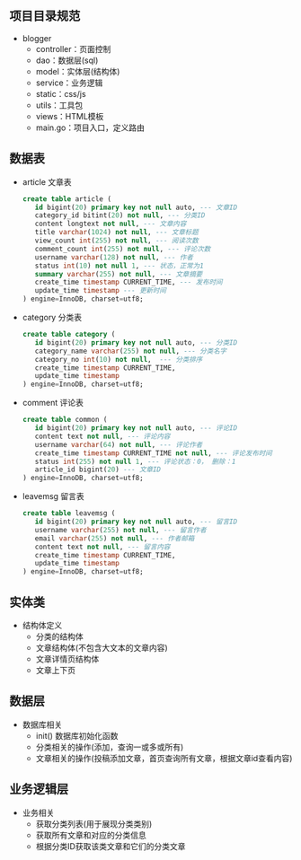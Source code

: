 ## 项目目录规范
   + blogger
     + controller：页面控制
     + dao：数据层(sql)
     + model：实体层(结构体)
     + service：业务逻辑
     + static：css/js
     + utils：工具包
     + views：HTML模板
     + main.go：项目入口，定义路由
## 数据表
   + article 文章表
     ```sql
     create table article (
        id bigint(20) primary key not null auto, --- 文章ID
        category_id bitint(20) not null, --- 分类ID
        content longtext not null, --- 文章内容
        title varchar(1024) not null, --- 文章标题
        view_count int(255) not null, --- 阅读次数
        comment_count int(255) not null, --- 评论次数
        username varchar(128) not null, --- 作者
        status int(10) not null 1, --- 状态，正常为1
        summary varchar(255) not null, --- 文章摘要
        create_time timestamp CURRENT_TIME, --- 发布时间
        update_time timestamp --- 更新时间
     ) engine=InnoDB, charset=utf8;
     ```
   + category 分类表
     ```sql
     create table category (
        id bigint(20) primary key not null auto, --- 分类ID
        category_name varchar(255) not null, --- 分类名字
        category_no int(10) not null,  --- 分类排序
        create_time timestamp CURRENT_TIME,
        update_time timestamp
     ) engine=InnoDB, charset=utf8;
     ```
   + comment 评论表
     ```sql
     create table common (
        id bigint(20) primary key not null auto, --- 评论ID
        content text not null, --- 评论内容
        username varchar(64) not null, --- 评论作者
        create_time timestamp CURRENT_TIME not null, --- 评论发布时间
        status int(255) not null 1, --- 评论状态：0， 删除：1 
        article_id bigint(20) --- 文章ID
     ) engine=InnoDB, charset=utf8;
     ```
   + leavemsg 留言表
     ```sql
     create table leavemsg (
        id bigint(20) primary key not null auto, --- 留言ID
        username varchar(255) not null, --- 留言作者
        email varchar(255) not null, --- 作者邮箱
        content text not null, --- 留言内容
        create_time timestamp CURRENT_TIME,
        update_time timestamp
     ) engine=InnoDB, charset=utf8;
     ```
## 实体类
   + 结构体定义
      + 分类的结构体
      + 文章结构体(不包含大文本的文章内容)
      + 文章详情页结构体
      + 文章上下页
## 数据层
   + 数据库相关
      + init() 数据库初始化函数
      + 分类相关的操作(添加，查询一或多或所有)
      + 文章相关的操作(投稿添加文章，首页查询所有文章，根据文章id查看内容)
## 业务逻辑层
   + 业务相关
      + 获取分类列表(用于展现分类类别)
      + 获取所有文章和对应的分类信息
      + 根据分类ID获取该类文章和它们的分类文章
